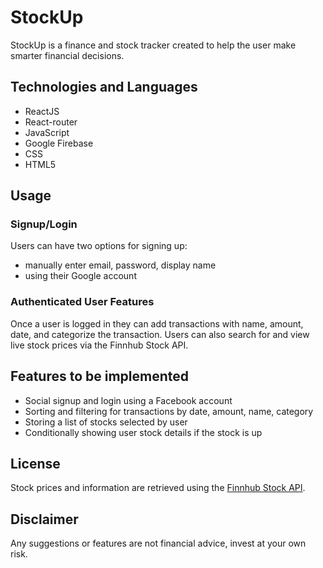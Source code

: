# StockUp

StockUp is a finance and stock tracker created to help the user make smarter financial decisions.

## Technologies and Languages

- ReactJS
- React-router
- JavaScript
- Google Firebase
- CSS
- HTML5

## Usage

### Signup/Login

Users can have two options for signing up:

- manually enter email, password, display name
- using their Google account

### Authenticated User Features

Once a user is logged in they can add transactions with name, amount, date, and categorize the transaction. Users can also search for and view live stock prices via the Finnhub Stock API.

## Features to be implemented

- Social signup and login using a Facebook account
- Sorting and filtering for transactions by date, amount, name, category
- Storing a list of stocks selected by user
- Conditionally showing user stock details if the stock is up

## License

Stock prices and information are retrieved using the [Finnhub Stock API](https://finnhub.io/docs/api).

## Disclaimer

Any suggestions or features are not financial advice, invest at your own risk.
